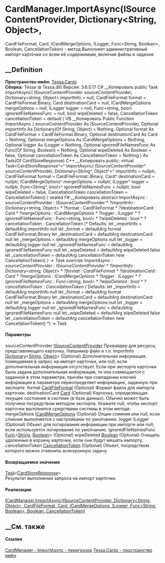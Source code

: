 # CardManager.ImportAsync(ISourceContentProvider, Dictionary<String, Object>,
CardFileFormat, Card, ICardMergeOptions, ILogger, Func<String, Boolean>,
Boolean, CancellationToken) - метод
Выполняет административный импорт карточки со всем её содержимым, включая
файлы и задания.
## __Definition
 **Пространство имён:** [Tessa.Cards](N_Tessa_Cards.htm)  
 **Сборка:** Tessa (в Tessa.dll) Версия: 3.6.0.17
C# __Копировать
     public Task<CardStoreResponse> ImportAsync(
    	ISourceContentProvider sourceContentProvider,
    	Dictionary<string, Object> importInfo = null,
    	CardFileFormat format = CardFileFormat.Binary,
    	Card destinationCard = null,
    	ICardMergeOptions mergeOptions = null,
    	ILogger logger = null,
    	Func<string, bool> ignoredFileNamesFunc = null,
    	bool wipeDeleted = false,
    	CancellationToken cancellationToken = default
    )
VB __Копировать
     Public Function ImportAsync ( 
    	sourceContentProvider As ISourceContentProvider,
    	Optional importInfo As Dictionary(Of String, Object) = Nothing,
    	Optional format As CardFileFormat = CardFileFormat.Binary,
    	Optional destinationCard As Card = Nothing,
    	Optional mergeOptions As ICardMergeOptions = Nothing,
    	Optional logger As ILogger = Nothing,
    	Optional ignoredFileNamesFunc As Func(Of String, Boolean) = Nothing,
    	Optional wipeDeleted As Boolean = false,
    	Optional cancellationToken As CancellationToken = Nothing
    ) As Task(Of CardStoreResponse)
C++ __Копировать
     public:
    virtual Task<CardStoreResponse^>^ ImportAsync(
    	ISourceContentProvider^ sourceContentProvider, 
    	Dictionary<String^, Object^>^ importInfo = nullptr, 
    	CardFileFormat format = CardFileFormat::Binary, 
    	Card^ destinationCard = nullptr, 
    	ICardMergeOptions^ mergeOptions = nullptr, 
    	ILogger^ logger = nullptr, 
    	Func<String^, bool>^ ignoredFileNamesFunc = nullptr, 
    	bool wipeDeleted = false, 
    	CancellationToken cancellationToken = CancellationToken()
    ) sealed
F# __Копировать
     abstract ImportAsync : 
            sourceContentProvider : ISourceContentProvider * 
            ?importInfo : Dictionary<string, Object> * 
            ?format : CardFileFormat * 
            ?destinationCard : Card * 
            ?mergeOptions : ICardMergeOptions * 
            ?logger : ILogger * 
            ?ignoredFileNamesFunc : Func<string, bool> * 
            ?wipeDeleted : bool * 
            ?cancellationToken : CancellationToken 
    (* Defaults:
            let _importInfo = defaultArg importInfo null
            let _format = defaultArg format CardFileFormat.Binary
            let _destinationCard = defaultArg destinationCard null
            let _mergeOptions = defaultArg mergeOptions null
            let _logger = defaultArg logger null
            let _ignoredFileNamesFunc = defaultArg ignoredFileNamesFunc null
            let _wipeDeleted = defaultArg wipeDeleted false
            let _cancellationToken = defaultArg cancellationToken new CancellationToken()
    *)
    -> Task<CardStoreResponse> 
    override ImportAsync : 
            sourceContentProvider : ISourceContentProvider * 
            ?importInfo : Dictionary<string, Object> * 
            ?format : CardFileFormat * 
            ?destinationCard : Card * 
            ?mergeOptions : ICardMergeOptions * 
            ?logger : ILogger * 
            ?ignoredFileNamesFunc : Func<string, bool> * 
            ?wipeDeleted : bool * 
            ?cancellationToken : CancellationToken 
    (* Defaults:
            let _importInfo = defaultArg importInfo null
            let _format = defaultArg format CardFileFormat.Binary
            let _destinationCard = defaultArg destinationCard null
            let _mergeOptions = defaultArg mergeOptions null
            let _logger = defaultArg logger null
            let _ignoredFileNamesFunc = defaultArg ignoredFileNamesFunc null
            let _wipeDeleted = defaultArg wipeDeleted false
            let _cancellationToken = defaultArg cancellationToken new CancellationToken()
    *)
    -> Task<CardStoreResponse> 
#### Параметры
sourceContentProvider
[ISourceContentProvider](T_Tessa_Platform_SourceProviders_ISourceContentProvider.htm)
    Провайдер для ресурса, представляющего карточку. Например файл и т.п.
importInfo
[Dictionary](https://learn.microsoft.com/dotnet/api/system.collections.generic.dictionary-2)<[String](https://learn.microsoft.com/dotnet/api/system.string),
[Object](https://learn.microsoft.com/dotnet/api/system.object)> (Optional)
Дополнительная информация, помещаемая в запрос на импорт карточки, или null,
если дополнительная информация отсутствует.
Если при экспорте карточки была задана дополнительная информация, то она
совмещается с заданной в этом параметре, причём при совпадении ключей
информация в параметре переопределяет информацию, заданную при экспорте.
format [CardFileFormat](T_Tessa_Cards_CardFileFormat.htm) (Optional)
    Формат файла для импорта карточки.
destinationCard [Card](T_Tessa_Cards_Card.htm) (Optional)
     Карточка, определяющая текущее состояние в системе (в базе данных). Обычно может быть получена посредством методом экспорта. Укажите null, чтобы экспорт карточки выполнялся средствами системы в этом методе. 
mergeOptions
[ICardMergeOptions](T_Tessa_Cards_SmartMerge_ICardMergeOptions.htm) (Optional)
    Опции слияния или null, если слияние выполняется с настройками по умолчанию.
logger ILogger (Optional)
    Объект для логирования информации при импорте или null, если используется логирование по умолчанию.
ignoredFileNamesFunc
[Func](https://learn.microsoft.com/dotnet/api/system.func-2)<[String](https://learn.microsoft.com/dotnet/api/system.string),
[Boolean](https://learn.microsoft.com/dotnet/api/system.boolean)> (Optional)
wipeDeleted [Boolean](https://learn.microsoft.com/dotnet/api/system.boolean)
(Optional)
    Очищать удаленные в корзину карточки, если они будут мешать импорту.
cancellationToken
[CancellationToken](https://learn.microsoft.com/dotnet/api/system.threading.cancellationtoken)
(Optional)
    Объект, посредством которого можно отменить асинхронную задачу.
#### Возвращаемое значение
[Task](https://learn.microsoft.com/dotnet/api/system.threading.tasks.task-1)<[CardStoreResponse](T_Tessa_Cards_CardStoreResponse.htm)>  
Результат выполнения запроса на импорт карточки.
#### Реализации
[ICardManager.ImportAsync(ISourceContentProvider, Dictionary<String, Object>,
CardFileFormat, Card, ICardMergeOptions, ILogger, Func<String, Boolean>,
Boolean, CancellationToken)](M_Tessa_Cards_ICardManager_ImportAsync_1.htm)  
##  __См. также
#### Ссылки
[CardManager - ](T_Tessa_Cards_CardManager.htm)
[ImportAsync - перегрузка](Overload_Tessa_Cards_CardManager_ImportAsync.htm)
[Tessa.Cards - пространство имён](N_Tessa_Cards.htm)
